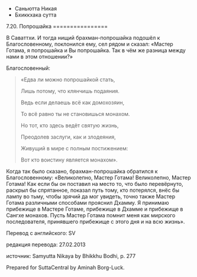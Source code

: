 









* Саньютта Никая
* Бхиккхака сутта


7\.20\. Попрошайка
\=\=\=\=\=\=\=\=\=\=\=\=\=\=\=\=



В Саваттхи\. И тогда нищий брахман\-попрошайка подошёл к Благословенному, поклонился ему, сел рядом и сказал: «Мастер Готама, я попрошайка и Вы попрошайка\. Так в чём же разница между нами в этом отношении?»


Благословенный:

> «Едва ли можно попрошайкой стать,  
> 
> Лишь потому, что клянчишь подаяния\.  
> 
> Ведь если делаешь всё как домохозяин,  
> 
> То всё равно ты не становишься монахом\.  
> 
>   
> 
> Но тот, кто здесь ведёт святую жизнь,  
> 
> Преодолев заслуги, как и злодеяния,  
> 
> Живущий в мире с полным постижением:  
> 
> Вот кто воистину является монахом»\.


Когда так было сказано, брахман\-попрошайка обратился к Благословенному: «Великолепно, Мастер Готама\! Великолепно, Мастер Готама\! Как если бы он поставил на место то, что было перевёрнуто, раскрыл бы спрятанное, показал путь тому, кто потерялся, внёс бы лампу во тьму, чтобы зрячий да мог увидеть, точно также Мастер Готама различными способами прояснил Дхамму\. Я принимаю прибежище в Мастере Готаме, прибежище в Дхамме и прибежище в Сангхе монахов\. Пусть Мастер Готама помнит меня как мирского последователя, принявшего прибежище с этого дня и на всю жизнь»\.



Перевод с английского: SV


редакция перевода: 27\.02\.2013


источник: Samyutta Nikaya by Bhikkhu Bodhi, p\. 277


Prepared for SuttaCentral by Aminah Borg\-Luck\.






